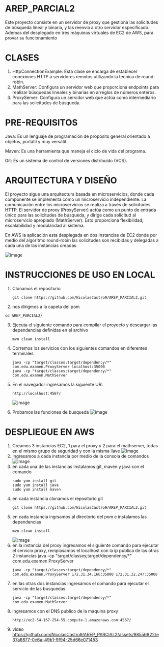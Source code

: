# AREP_PARCIAL2
Este proyecto consiste en un servidor de proxy que gestiona las solicitudes de búsqueda lineal y binaria, y las reenvía a otro servidor especificado. Ademas del desplegado en tres máquinas virtuales de EC2 de AWS, para provar su funcionamiento

# CLASES
1. HttpConnectionExample: Esta clase se encarga de establecer conexiones HTTP a servidores remotos utilizando la tecnica de round-robin.
2. MathServer: Configura un servidor web que proporciona endpoints para realizar búsquedas lineales y binarias en arreglos de números enteros.
3. ProxyServer: Configura un servidor web que actúa como intermediario para las solicitudes de búsqueda.

# PRE-REQUISITOS
Java: Es un lenguaje de programación de propósito general orientado a objetos, portátil y muy versátil.

Maven: Es una herramienta que maneja el ciclo de vida del programa.

Git: Es un sistema de control de versiones distribuido (VCS).

# ARQUITECTURA Y DISEÑO
El proyecto sigue una arquitectura basada en microservicios, donde cada componente se implementa como un microservicio independiente. La comunicación entre los microservicios se realiza a través de solicitudes HTTP. El servidor de proxy (ProxyServer) actúa como un punto de entrada único para las solicitudes de búsqueda, y dirige cada solicitud al microservicio apropiado (MathServer). Esto proporciona flexibilidad, escalabilidad y modularidad al sistema.

En AWS la aplicación esta desplegada en dos instancias de EC2 donde por medio del algoritmo round-robin las solicitudes son recibidas y delegadas a cada una de las instancias creadas.

![image](https://github.com/NicolasCastro9/AREP_PARCIAL2/assets/98556822/f3622437-f2c2-4dd9-8a9c-9f2364ab7cb9)

# INSTRUCCIONES DE USO EN LOCAL

1. Clonamos el repositorio
   ```
   git clone https://github.com/NicolasCastro9/AREP_PARCIAL2.git
   ```
2.  nos dirigmos a la capeta del pom
   ```
   cd AREP_PARCIAL2/
   ```
3. Ejecuta el siguiente comando para compilar el proyecto y descargar las dependencias definidas en el archivo
   ```
   mvn clean install
   ```
4. Corremos los servicios con los siguientes comandos en diferentes terminales
   ```
   java -cp "target/classes;target/dependency/*" com.edu.examen.ProxyServer localhost:35000
   java -cp "target/classes;target/dependency/*" com.edu.examen.MathServer
   ```
5. En el navegador ingresamos la siguiente URL
   ```
   http://localhost:4567/
   ```
   ![image](https://github.com/NicolasCastro9/AREP_PARCIAL2/assets/98556822/1efd4a62-f985-4ca3-9ab7-bb25769d6904)

6. Probamos las funciones de busqueda
   ![image](https://github.com/NicolasCastro9/AREP_PARCIAL2/assets/98556822/c8657bde-1370-4d8a-950e-57b12a3efc68)

# DESPLIEGUE EN AWS

1. Creamos 3 instancias EC2, 1 para el proxy y 2 para el mathserver, todas en el mismo grupo de seguridad y con la misma llave
   ![image](https://github.com/NicolasCastro9/AREP_PARCIAL2/assets/98556822/435c449d-7a11-4563-b2b6-2b39938d1b45)
2. Ingresamos a cada instancia por medio de la consola de comandos
   ![image](https://github.com/NicolasCastro9/AREP_PARCIAL2/assets/98556822/61aa4879-55c7-4eda-a350-3b7093c20202)
3. en cada una de las instancias instalamos git, maven y java con el comando
   ```
   sudo yum install git
   sudo yum install java
   sudo yum install maven
   ```
4. en cada instancia clonamos el repositorio git
   ```
   git clone https://github.com/NicolasCastro9/AREP_PARCIAL2.git
   ```
5. en cada instancia ingrsamos al directorio del pom e instalamos las dependencias
   ```
   mvn clean install
   ```
   ![image](https://github.com/NicolasCastro9/AREP_PARCIAL2/assets/98556822/9f8a7f60-a83f-4ae7-bc3e-7ee66fb98550)
6. en la instancia del proxy ingresamos el siguiente comando para ejecutar el servicio proxy, remplasamos el localhost con la ip publica de las otras 2 instancias
   java -cp "target/classes;target/dependency/*" com.edu.examen.ProxyServer
   ```
   java -cp "target/classes:target/dependency/*" com.edu.examen.ProxyServer 172.31.34.166:35000 172.31.32.247:35000
   ```
7. en las otras dos instancias ingresamos el comando para ejecutar el servicio de las busquedas
   ```
   java -cp "target/classes:target/dependency/*" com.edu.examen.MathServer
   ```
8. ingresamos con el DNS publico de la maquina proxy
   ```
   http://ec2-54-167-254-55.compute-1.amazonaws.com:4567/
   ```
9. video
    https://github.com/NicolasCastro9/AREP_PARCIAL2/assets/98556822/e37a8877-0c6a-49b1-9f94-25d66e071453



